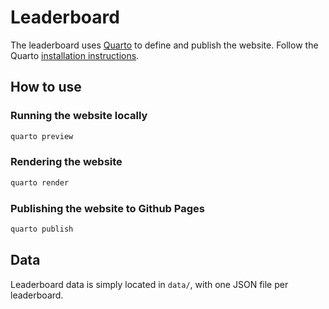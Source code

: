 # Leaderboard

The leaderboard uses [Quarto](https://quarto.org/) to define and publish the website. Follow the Quarto [installation instructions](https://quarto.org/docs/get-started/).

## How to use
### Running the website locally
```sh
quarto preview
```

### Rendering the website
```sh
quarto render
```

### Publishing the website to Github Pages
```sh
quarto publish
```

## Data
Leaderboard data is simply located in `data/`, with one JSON file per leaderboard.